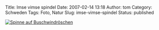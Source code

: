 Title: Imse vimse spindel
Date: 2007-02-14 13:18
Author: tom
Category: Schweden
Tags: Foto, Natur
Slug: imse-vimse-spindel
Status: published

[![Spinne auf
Buschwindröschen](/pic/vitsippspindel_s.jpg "Spinne auf Buschwindröschen")](/pic/vitsippspindel_l.jpg)

